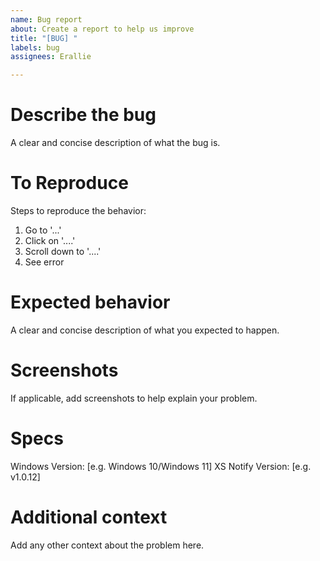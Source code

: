 ```yaml
---
name: Bug report
about: Create a report to help us improve
title: "[BUG] "
labels: bug
assignees: Erallie

---
```


# Describe the bug
A clear and concise description of what the bug is.

# To Reproduce
Steps to reproduce the behavior:
1. Go to '...'
2. Click on '....'
3. Scroll down to '....'
4. See error

# Expected behavior
A clear and concise description of what you expected to happen.

# Screenshots
If applicable, add screenshots to help explain your problem.

# Specs
Windows Version: [e.g. Windows 10/Windows 11]
XS Notify Version: [e.g. v1.0.12]

# Additional context
Add any other context about the problem here.
